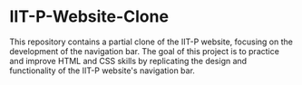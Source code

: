 # IIT-P-Website-Clone
This repository contains a partial clone of the IIT-P website, focusing on the development of the navigation bar. The goal of this project is to practice and improve HTML and CSS skills by replicating the design and functionality of the IIT-P website's navigation bar.
